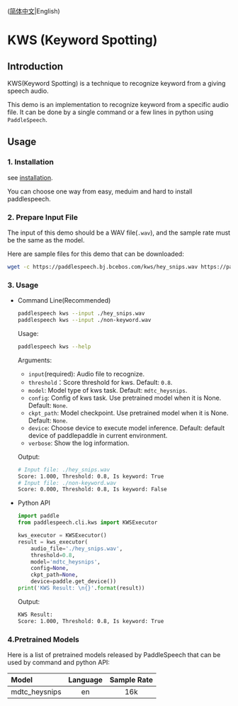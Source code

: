 ([简体中文](./README_cn.md)|English)
# KWS (Keyword Spotting)

## Introduction
KWS(Keyword Spotting) is a technique to recognize keyword from a giving speech audio.

This demo is an implementation to recognize keyword from a specific audio file. It can be done by a single command or a few lines in python using `PaddleSpeech`. 

## Usage
### 1. Installation
see [installation](https://github.com/PaddlePaddle/PaddleSpeech/blob/develop/docs/source/install.md).

You can choose one way from easy, meduim and hard to install paddlespeech.

### 2. Prepare Input File
The input of this demo should be a WAV file(`.wav`), and the sample rate must be the same as the model.

Here are sample files for this demo that can be downloaded:
```bash
wget -c https://paddlespeech.bj.bcebos.com/kws/hey_snips.wav https://paddlespeech.bj.bcebos.com/kws/non-keyword.wav
```

### 3. Usage
- Command Line(Recommended)
  ```bash
  paddlespeech kws --input ./hey_snips.wav
  paddlespeech kws --input ./non-keyword.wav
  ```
  
  Usage:
  ```bash
  paddlespeech kws --help
  ```
  Arguments:
  - `input`(required): Audio file to recognize.
  - `threshold`：Score threshold for kws. Default: `0.8`.
  - `model`: Model type of kws task. Default: `mdtc_heysnips`.
  - `config`: Config of kws task. Use pretrained model when it is None. Default: `None`.
  - `ckpt_path`: Model checkpoint. Use pretrained model when it is None. Default: `None`.
  - `device`: Choose device to execute model inference. Default: default device of paddlepaddle in current environment.
  - `verbose`: Show the log information.

  Output:
  ```bash
  # Input file: ./hey_snips.wav
  Score: 1.000, Threshold: 0.8, Is keyword: True
  # Input file: ./non-keyword.wav
  Score: 0.000, Threshold: 0.8, Is keyword: False
  ```

- Python API
  ```python
  import paddle
  from paddlespeech.cli.kws import KWSExecutor

  kws_executor = KWSExecutor()
  result = kws_executor(
      audio_file='./hey_snips.wav',
      threshold=0.8,
      model='mdtc_heysnips',
      config=None,
      ckpt_path=None,
      device=paddle.get_device())
  print('KWS Result: \n{}'.format(result))
  ```

  Output:
  ```bash
  KWS Result:
  Score: 1.000, Threshold: 0.8, Is keyword: True
  ```

### 4.Pretrained Models

Here is a list of pretrained models released by PaddleSpeech that can be used by command and python API:

| Model | Language | Sample Rate
| :--- | :---: | :---: |
| mdtc_heysnips | en | 16k
